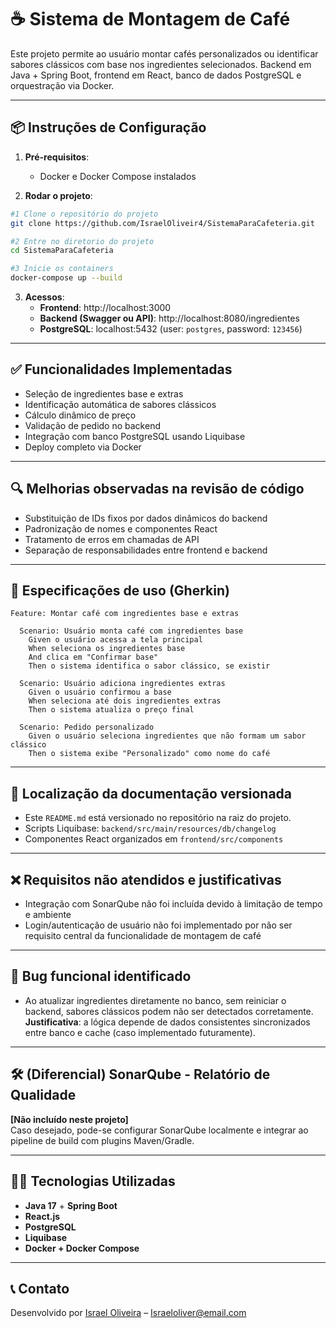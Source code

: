 # ☕ Sistema de Montagem de Café

Este projeto permite ao usuário montar cafés personalizados ou identificar sabores clássicos com base nos ingredientes selecionados. Backend em Java + Spring Boot, frontend em React, banco de dados PostgreSQL e orquestração via Docker.

---

## 📦 Instruções de Configuração

1. **Pré-requisitos**:
   - Docker e Docker Compose instalados

2. **Rodar o projeto**:

```bash
#1 Clone o repositório do projeto
git clone https://github.com/IsraelOliveir4/SistemaParaCafeteria.git

#2 Entre no diretorio do projeto
cd SistemaParaCafeteria

#3 Inicie os containers
docker-compose up --build
```

3. **Acessos**:
   - **Frontend**: http://localhost:3000  
   - **Backend (Swagger ou API)**: http://localhost:8080/ingredientes
   - **PostgreSQL**: localhost:5432 (user: `postgres`, password: `123456`)

---

## ✅ Funcionalidades Implementadas

- Seleção de ingredientes base e extras
- Identificação automática de sabores clássicos
- Cálculo dinâmico de preço
- Validação de pedido no backend
- Integração com banco PostgreSQL usando Liquibase
- Deploy completo via Docker

---

## 🔍 Melhorias observadas na revisão de código

- Substituição de IDs fixos por dados dinâmicos do backend
- Padronização de nomes e componentes React
- Tratamento de erros em chamadas de API
- Separação de responsabilidades entre frontend e backend

---

## 📘 Especificações de uso (Gherkin)

```gherkin
Feature: Montar café com ingredientes base e extras

  Scenario: Usuário monta café com ingredientes base
    Given o usuário acessa a tela principal
    When seleciona os ingredientes base
    And clica em "Confirmar base"
    Then o sistema identifica o sabor clássico, se existir

  Scenario: Usuário adiciona ingredientes extras
    Given o usuário confirmou a base
    When seleciona até dois ingredientes extras
    Then o sistema atualiza o preço final

  Scenario: Pedido personalizado
    Given o usuário seleciona ingredientes que não formam um sabor clássico
    Then o sistema exibe "Personalizado" como nome do café
```

---

## 📂 Localização da documentação versionada

- Este `README.md` está versionado no repositório na raiz do projeto.
- Scripts Liquibase: `backend/src/main/resources/db/changelog`
- Componentes React organizados em `frontend/src/components`

---

## ❌ Requisitos não atendidos e justificativas

- Integração com SonarQube não foi incluída devido à limitação de tempo e ambiente
- Login/autenticação de usuário não foi implementado por não ser requisito central da funcionalidade de montagem de café

---

## 🐞 Bug funcional identificado

- Ao atualizar ingredientes diretamente no banco, sem reiniciar o backend, sabores clássicos podem não ser detectados corretamente.  
  **Justificativa**: a lógica depende de dados consistentes sincronizados entre banco e cache (caso implementado futuramente).

---

## 🛠️ (Diferencial) SonarQube - Relatório de Qualidade

**[Não incluído neste projeto]**  
Caso desejado, pode-se configurar SonarQube localmente e integrar ao pipeline de build com plugins Maven/Gradle.

---

## 👨‍💻 Tecnologias Utilizadas

- **Java 17** + **Spring Boot**
- **React.js**
- **PostgreSQL**
- **Liquibase**
- **Docker + Docker Compose**

---

## 📞 Contato

Desenvolvido por [Israel Oliveira](https://github.com/IsraelOliveir4) – Israeloliver@email.com